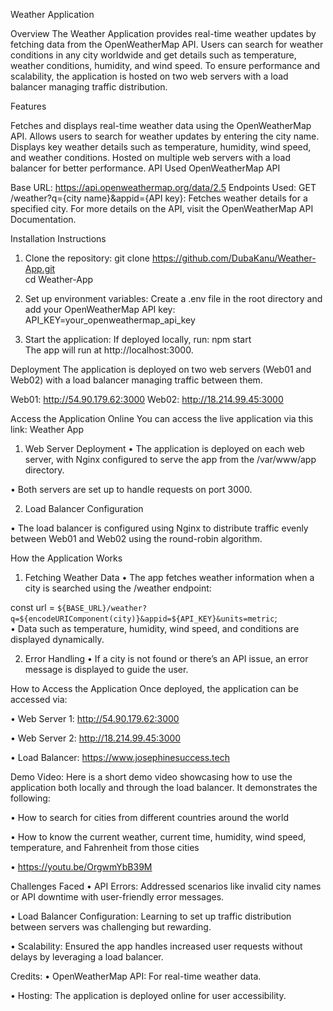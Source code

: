 Weather Application


Overview
The Weather Application provides real-time weather updates by fetching data from the OpenWeatherMap API. Users can search for weather conditions in any city worldwide and get details such as temperature, weather conditions, humidity, and wind speed. To ensure performance and scalability, the application is hosted on two web servers with a load balancer managing traffic distribution.


Features

Fetches and displays real-time weather data using the OpenWeatherMap API.
Allows users to search for weather updates by entering the city name.
Displays key weather details such as temperature, humidity, wind speed, and weather conditions.
Hosted on multiple web servers with a load balancer for better performance.
API Used
OpenWeatherMap API


Base URL: https://api.openweathermap.org/data/2.5
Endpoints Used:
GET /weather?q={city name}&appid={API key}: Fetches weather details for a specified city.
For more details on the API, visit the OpenWeatherMap API Documentation.


Installation Instructions
1. Clone the repository: 
 git clone https://github.com/DubaKanu/Weather-App.git  
cd Weather-App  


2. Set up environment variables:
Create a .env file in the root directory and add your OpenWeatherMap API key:
API_KEY=your_openweathermap_api_key  


3. Start the application:
If deployed locally, run:
npm start  
The app will run at http://localhost:3000.

 
Deployment
The application is deployed on two web servers (Web01 and Web02) with a load balancer managing traffic between them.

Web01: http://54.90.179.62:3000
Web02: http://18.214.99.45:3000

Access the Application Online
You can access the live application via this link: Weather App

1. Web Server Deployment
•	The application is deployed on each web server, with Nginx configured to serve the app from the /var/www/app directory.

•	Both servers are set up to handle requests on port 3000.


2. Load Balancer Configuration

•	The load balancer is configured using Nginx to distribute traffic evenly between Web01 and Web02 using the round-robin algorithm.



How the Application Works

1. Fetching Weather Data
•	The app fetches weather information when a city is searched using the /weather endpoint:

const url = `${BASE_URL}/weather?q=${encodeURIComponent(city)}&appid=${API_KEY}&units=metric`;  
•	Data such as temperature, humidity, wind speed, and conditions are displayed dynamically.


2. Error Handling
•	If a city is not found or there’s an API issue, an error message is displayed to guide the user.



How to Access the Application
Once deployed, the application can be accessed via:

•	Web Server 1: http://54.90.179.62:3000

•	Web Server 2: http://18.214.99.45:3000

•	Load Balancer: https://www.josephinesuccess.tech



Demo Video:
Here is a short demo video showcasing how to use the application both locally and through the load balancer. It demonstrates the following:

•	How to search for cities from different countries around the world

•	How to know the current weather, current time, humidity, wind speed, temperature, and Fahrenheit from those cities

•	https://youtu.be/OrgwmYbB39M

Challenges Faced
•	API Errors: Addressed scenarios like invalid city names or API downtime with user-friendly error messages.

•	Load Balancer Configuration: Learning to set up traffic distribution between servers was challenging but rewarding.

•	Scalability: Ensured the app handles increased user requests without delays by leveraging a load balancer.




Credits:
•	OpenWeatherMap API: For real-time weather data.

•	Hosting: The application is deployed online for user accessibility.





